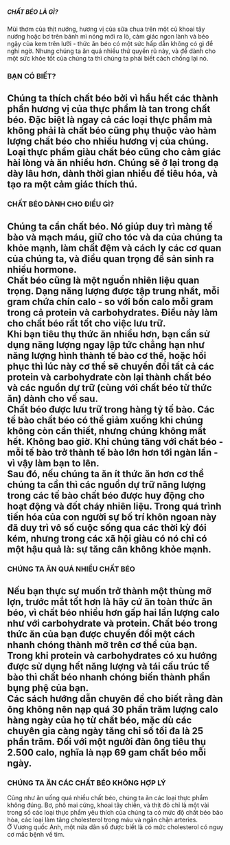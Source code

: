 
##### **CHẤT BÉO LÀ GÌ?**

Mùi thơm của thịt nướng, hương vị của sữa chua trên một củ khoai tây nướng hoặc bơ trên bánh mì nóng mới ra lò, cảm giác ngon lành và béo ngậy của kem trên lưỡi \- thức ăn béo có một sức hấp dẫn không có gì để nghi ngờ. Nhưng chúng ta ăn quá nhiều thứ quyến rũ này, và để dành cho một sức khỏe tốt của chúng ta thì chúng ta phải biết cách chống lại nó.

### **BẠN CÓ BIẾT?**

Chúng ta thích chất béo bởi vì hầu hết các thành phần hương vị của thực phẩm là tan trong chất béo. Đặc biệt là ngay cả các loại thực phẩm mà không phải là chất béo cũng phụ thuộc vào hàm lượng chất béo cho nhiều hương vị của chúng. Loại thực phẩm giàu chất béo cũng cho cảm giác hài lòng và ăn nhiều hơn. Chúng sẽ ở lại trong dạ dày lâu hơn, dành thời gian nhiều để tiêu hóa, và tạo ra một cảm giác thích thú.  
---

### **CHẤT BÉO DÀNH CHO ĐIỀU GÌ?**

Chúng ta cần chất béo. Nó giúp duy trì màng tế bào và mạch máu, giữ cho tóc và da của chúng ta khỏe mạnh, làm chất đệm và cách ly các cơ quan của chúng ta, và điều quan trọng để sản sinh ra nhiều hormone.  
Chất béo cũng là một nguồn nhiên liệu quan trọng. Dạng năng lượng được tập trung nhất, mỗi gram chứa chín calo \- so với bốn calo mỗi gram trong cả protein và carbohydrates. Điều này làm cho chất béo rất tốt cho việc lưu trữ.  
Khi bạn tiêu thụ thức ăn nhiều hơn, bạn cần sử dụng năng lượng ngay lập tức chẳng hạn như năng lượng hình thành tế bào cơ thể, hoặc hồi phục thì lúc này cơ thể sẽ chuyển đổi tất cả các protein và carbohydrate còn lại thành chất béo và các nguồn dự trữ (cùng với chất béo từ thức ăn) dành cho về sau.  
Chất béo được lưu trữ trong hàng tỷ tế bào. Các tế bào chất béo có thể giảm xuống khi chúng không còn cần thiết, nhưng chúng không mất hết. Không bao giờ. Khi chúng tăng với chất béo \- mỗi tế bào trở thành tế bào lớn hơn tới ngàn lần \- vì vậy làm bạn to lên.  
Sau đó, nếu chúng ta ăn ít thức ăn hơn cơ thể chúng ta cần thì các nguồn dự trữ năng lượng trong các tế bào chất béo được huy động cho hoạt động và đốt cháy nhiên liệu. Trong quá trình tiến hóa của con người sự bố trí khôn ngoan này đã duy trì vô số cuộc sống qua các thời kỳ đói kém, nhưng trong các xã hội giàu có nó chỉ có một hậu quả là: sự tăng cân không khỏe mạnh.  
---

### **CHÚNG TA ĂN QUÁ NHIỀU CHẤT BÉO**

Nếu bạn thực sự muốn trở thành một thùng mỡ lợn, trước mắt tốt hơn là hãy cứ ăn toàn thức ăn béo, vì chất béo nhiều hơn gấp hai lần lượng calo như với carbohydrate và protein. Chất béo trong thức ăn của bạn được chuyển đổi một cách nhanh chóng thành mỡ trên cơ thể của bạn. Trong khi protein và carbohydrates có xu hướng được sử dụng hết năng lượng và tái cấu trúc tế bào thì chất béo nhanh chóng biến thành phần bụng phệ của bạn.  
Các sách hướng dẫn chuyên đề cho biết rằng đàn ông không nên nạp quá 30 phần trăm lượng calo hàng ngày của họ từ chất béo, mặc dù các chuyên gia càng ngày tăng chỉ số tối đa là 25 phần trăm. Đối với một người đàn ông tiêu thụ 2.500 calo, nghĩa là nạp 69 gam chất béo mỗi ngày.  
---

### **CHÚNG TA ĂN CÁC CHẤT BÉO KHÔNG HỢP LÝ**

Cũng như ăn uống quá nhiều chất béo, chúng ta ăn các loại thực phẩm không đúng. Bơ, phô mai cứng, khoai tây chiên, và thịt đỏ chỉ là một vài trong số các loại thực phẩm yêu thích của chúng ta có mức độ chất béo bão hòa, các loại làm tăng cholesterol trong máu và ngăn chặn arteries.  
Ở Vương quốc Anh, một nửa dân số được biết là có mức cholesterol có nguy cơ mắc bệnh về tim.